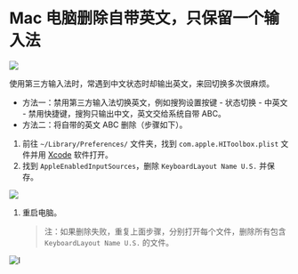 # Mac 电脑删除自带英文，只保留一个输入法

[![](https://img.shields.io/badge/Telegram-%E8%AE%A8%E8%AE%BA%E7%BE%A4-%2323A5E4)](https://t.me/V2EXPro) 

使用第三方输入法时，常遇到中文状态时却输出英文，来回切换多次很麻烦。

* 方法一：禁用第三方输入法切换英文，例如搜狗设置按键 - 状态切换 - 中英文 - 禁用快捷键，搜狗只输出中文，英文交给系统自带 ABC。
* 方法二：将自带的英文 ABC 删除（步骤如下）。

1. 前往 `~/Library/Preferences/` 文件夹，找到 `com.apple.HIToolbox.plist` 文件并用 [Xcode](https://apps.apple.com/cn/app/xcode/id497799835?mt=12) 软件打开。
2. 找到 `AppleEnabledInputSources`，删除 `KeyboardLayout Name U.S.` 并保存。

![](https://i.imgur.com/oBdCPiO.png)

1. 重启电脑。

    > 注：如果删除失败，重复上面步骤，分别打开每个文件，删除所有包含 `KeyboardLayout Name U.S.` 的文件。

![I](https://i.imgur.com/JvzQHNH.png)
